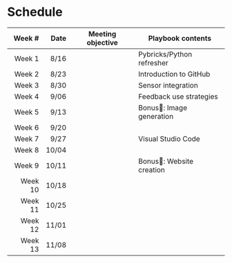 # Schedule

| Week #  | Date  | Meeting objective | Playbook contents |
|--------:|------:|-------------------|-------------------|
| Week 1  |  8/16 |   | Pybricks/Python refresher |
| Week 2  |  8/23 |   | Introduction to GitHub    |
| Week 3  |  8/30 |   | Sensor integration        |
| Week 4  |  9/06 |   | Feedback use strategies   |
| Week 5  |  9/13 |   | Bonus🎁: Image generation   |
| Week 6  |  9/20 |   |   |
| Week 7  |  9/27 |   | Visual Studio Code        |
| Week 8  | 10/04 |   |   |
| Week 9  | 10/11 |   | Bonus🎁: Website creation |
| Week 10 | 10/18 |   |   |
| Week 11 | 10/25 |   |   |
| Week 12 | 11/01 |   |   |
| Week 13 | 11/08 |   |   |